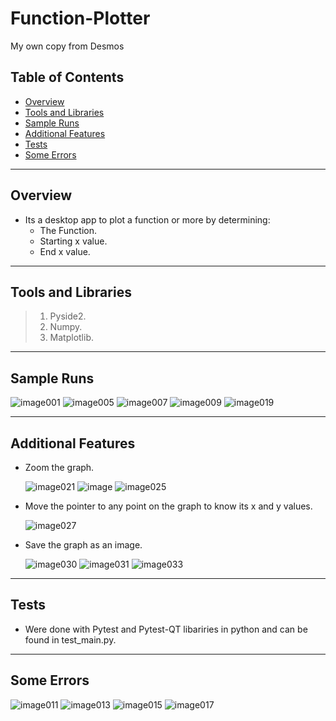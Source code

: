 # Function-Plotter
 My own copy from Desmos
## Table of Contents
- [Overview](#Overview)
- [Tools and Libraries](#Tools-and-Libraries)
- [Sample Runs](#Sample-Runs)
- [Additional Features](#Additional-Features)
- [Tests](#Tests)
- [Some Errors](#Some-Errors)
---
## Overview
+ Its a desktop app to plot a function or more by determining:
  - The Function.
  - Starting x value.
  - End x value.
---
## Tools and Libraries
> 1. Pyside2.
> 1. Numpy. 
> 1. Matplotlib. 
---

## Sample Runs
  ![image001](https://github.com/Mento79/Function-Plotter/blob/main/Screenshots/image001.png)
  ![image005](https://github.com/Mento79/Function-Plotter/blob/main/Screenshots/image005.png)
  ![image007](https://github.com/Mento79/Function-Plotter/blob/main/Screenshots/image007.png)
  ![image009](https://github.com/Mento79/Function-Plotter/blob/main/Screenshots/image009.png)
  ![image019](https://github.com/Mento79/Function-Plotter/blob/main/Screenshots/image019.png)
  
---
## Additional Features
+ Zoom the graph.
  
   ![image021](https://github.com/Mento79/Function-Plotter/blob/main/Screenshots/image021.png)
   ![image](https://github.com/Mento79/Function-Plotter/blob/main/Screenshots/image.png)
   ![image025](https://github.com/Mento79/Function-Plotter/blob/main/Screenshots/image025.png)


+ Move the pointer to any point on the graph to know its x and y values.

  ![image027](https://github.com/Mento79/Function-Plotter/blob/main/Screenshots/image027.png)


+ Save the graph as an image.
  
  ![image030](https://github.com/Mento79/Function-Plotter/blob/main/Screenshots/image030.png)
  ![image031](https://github.com/Mento79/Function-Plotter/blob/main/Screenshots/image031.png)
  ![image033](https://github.com/Mento79/Function-Plotter/blob/main/Screenshots/image033.png)


---
## Tests
+ Were done with Pytest and Pytest-QT libariries in python and can be found in test_main.py.
---

## Some Errors
  ![image011](https://github.com/Mento79/Function-Plotter/blob/main/Screenshots/image011.png)
  ![image013](https://github.com/Mento79/Function-Plotter/blob/main/Screenshots/image013.png)
  ![image015](https://github.com/Mento79/Function-Plotter/blob/main/Screenshots/image015.png)
  ![image017](https://github.com/Mento79/Function-Plotter/blob/main/Screenshots/image017.png)




